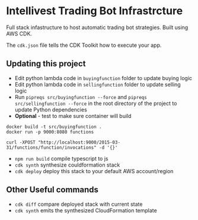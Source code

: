 # Intellivest Trading Bot Infrastrcture

Full stack infastructure to host automatic trading bot strategies. Built using AWS CDK.

The `cdk.json` file tells the CDK Toolkit how to execute your app.

## Updating this project

* Edit python lambda code in `buyingfunction` folder to update buying logic
* Edit python lambda code in `sellingfunction` folder to update selling logic
* Run `pipreqs src/buyingfunction --force` and `pipreqs src/sellingfunction --force` in the root directory of the project to update Python dependencies
* <b>Optional</b> - test to make sure container will build

```
docker build -t src/buyingfunction .
docker run -p 9000:8080 functions

curl -XPOST "http://localhost:9000/2015-03-31/functions/function/invocations" -d '{}'

```


* `npm run build`   compile typescript to js
* `cdk synth`       synthesize couldformation stack
* `cdk deploy`      deploy this stack to your default AWS account/region


## Other Useful commands

* `cdk diff`        compare deployed stack with current state
* `cdk synth`       emits the synthesized CloudFormation template
